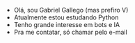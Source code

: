 - Olá, sou Gabriel Gallego (mas prefiro V)
- Atualmente estou estudando Python
- Tenho grande interesse em bots e IA 
- Pra me contatar, só chamar pelo e-mail

<!---
Gabriel-Gallego-V/Gabriel-Gallego-V is a ✨ special ✨ repository because its `README.md` (this file) appears on your GitHub profile.
You can click the Preview link to take a look at your changes.
--->
